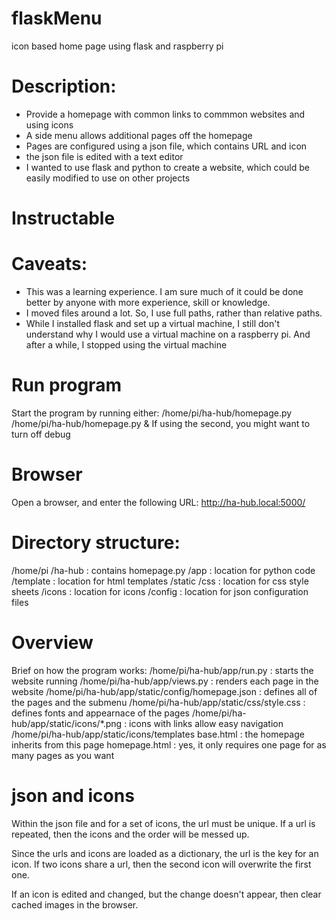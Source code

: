 # flaskMenu
icon based home page using flask and raspberry pi

# Description:
  * Provide a homepage with common links to commmon websites and using icons
  * A side menu allows additional pages off the homepage
  * Pages are configured using a json file, which contains URL and icon
  * the json file is edited with a text editor
  * I wanted to use flask and python to create a website, which could be easily modified to use on other projects

# Instructable

# Caveats:
  * This was a learning experience. I am sure much of it could be done better by anyone with more experience, skill or knowledge.
  * I moved files around a lot. So, I use full paths, rather than relative paths.
  * While I installed flask and set up a virtual machine, I still don't understand why I would use a virtual machine on a raspberry pi. And after a while, I stopped using the virtual machine

# Run program
Start the program by running either:
  /home/pi/ha-hub/homepage.py
  /home/pi/ha-hub/homepage.py &
If using the second, you might want to turn off debug

# Browser
Open a browser, and enter the following URL:
  http://ha-hub.local:5000/

# Directory structure:
  /home/pi
    /ha-hub       : contains homepage.py
      /app        : location for python code
        /template : location for html templates
        /static
          /css    : location for css style sheets
          /icons  : location for icons
          /config : location for json configuration files

# Overview 
Brief on how the program works:
  /home/pi/ha-hub/app/run.py                      : starts the website running
  /home/pi/ha-hub/app/views.py                    : renders each page in the website
  /home/pi/ha-hub/app/static/config/homepage.json : defines all of the pages and the submenu
  /home/pi/ha-hub/app/static/css/style.css        : defines fonts and appearnace of the pages
  /home/pi/ha-hub/app/static/icons/*.png          : icons with links allow easy navigation
  /home/pi/ha-hub/app/static/icons/templates
    base.html                                     : the homepage inherits from this page
    homepage.html                                 : yes, it only requires one page for as many pages as you want

# json and icons
Within the json file and for a set of icons, the url must be unique. If a url is repeated, then the icons and the order will be messed up.

Since the urls and icons are loaded as a dictionary, the url is the key for an icon. If two icons share a url, then the second icon will
overwrite the first one.

If an icon is edited and changed, but the change doesn't appear, then clear cached images in the browser.
